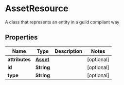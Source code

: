 

# AssetResource

A class that represents an entity in a guild compliant way

## Properties

| Name | Type | Description | Notes |
|------------ | ------------- | ------------- | -------------|
|**attributes** | [**Asset**](Asset.md) |  |  [optional] |
|**id** | **String** |  |  [optional] |
|**type** | **String** |  |  [optional] |



